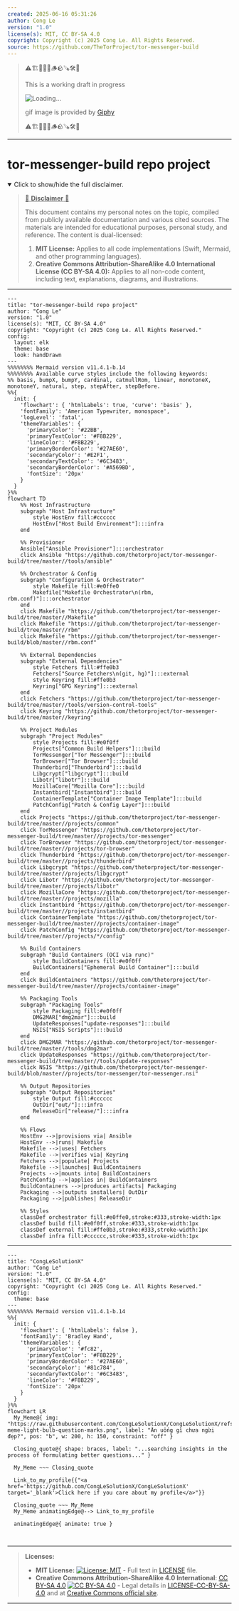 ```yaml
---
created: 2025-06-16 05:31:26
author: Cong Le
version: "1.0"
license(s): MIT, CC BY-SA 4.0
copyright: Copyright (c) 2025 Cong Le. All Rights Reserved.
source: https://github.com/TheTorProject/tor-messenger-build
---
```



> ⚠️🏗️🚧🦺🧱🪵🪨🪚🛠️👷
> 
> This is a working draft in progress
> 
> ![Loading...](https://media2.giphy.com/media/v1.Y2lkPTc5MGI3NjExMXVjejV3dnVjc2o5MXd3eXBvcDR1cHlzbHQ1Z2R6YjY0ZHpmdjJ6OCZlcD12MV9pbnRlcm5hbF9naWZfYnlfaWQmY3Q9Zw/hL9q5k9dk9l0wGd4e0/giphy.gif)
>
> gif image is provided by [Giphy](https://giphy.com)
> 
> ⚠️🏗️🚧🦺🧱🪵🪨🪚🛠️👷


----




# tor-messenger-build repo project
<details open>
<summary>Click to show/hide the full disclaimer.</summary>
   
> <ins>📢 **Disclaimer** 🚨</ins>
>
> This document contains my personal notes on the topic,
> compiled from publicly available documentation and various cited sources.
> The materials are intended for educational purposes, personal study, and reference.
> The content is dual-licensed:
> 1. **MIT License:** Applies to all code implementations (Swift, Mermaid, and other programming languages).
> 2. **Creative Commons Attribution-ShareAlike 4.0 International License (CC BY-SA 4.0):** Applies to all non-code content, including text, explanations, diagrams, and illustrations.

</details>

---

```mermaid
---
title: "tor-messenger-build repo project"
author: "Cong Le"
version: "1.0"
license(s): "MIT, CC BY-SA 4.0"
copyright: "Copyright (c) 2025 Cong Le. All Rights Reserved."
config:
  layout: elk
  theme: base
  look: handDrawn
---
%%%%%%%% Mermaid version v11.4.1-b.14
%%%%%%%% Available curve styles include the following keywords:
%% basis, bumpX, bumpY, cardinal, catmullRom, linear, monotoneX, monotoneY, natural, step, stepAfter, stepBefore.
%%{
  init: {
    'flowchart': { 'htmlLabels': true, 'curve': 'basis' },
    'fontFamily': 'American Typewriter, monospace',
    'logLevel': 'fatal',
    'themeVariables': {
      'primaryColor': '#22BB',
      'primaryTextColor': '#F8B229',
      'lineColor': '#F8B229',
      'primaryBorderColor': '#27AE60',
      'secondaryColor': '#E2F1',
      'secondaryTextColor': '#6C3483',
      'secondaryBorderColor': '#A569BD',
      'fontSize': '20px'
    }
  }
}%%
flowchart TD
    %% Host Infrastructure
    subgraph "Host Infrastructure"
        style HostEnv fill:#cccccc
        HostEnv["Host Build Environment"]:::infra
    end

    %% Provisioner
    Ansible["Ansible Provisioner"]:::orchestrator
    click Ansible "https://github.com/thetorproject/tor-messenger-build/tree/master//tools/ansible"

    %% Orchestrator & Config
    subgraph "Configuration & Orchestrator"
        style Makefile fill:#e0ffe0
        Makefile["Makefile Orchestrator\n(rbm, rbm.conf)"]:::orchestrator
    end
    click Makefile "https://github.com/thetorproject/tor-messenger-build/tree/master//Makefile"
    click Makefile "https://github.com/thetorproject/tor-messenger-build/tree/master//rbm"
    click Makefile "https://github.com/thetorproject/tor-messenger-build/blob/master//rbm.conf"

    %% External Dependencies
    subgraph "External Dependencies"
        style Fetchers fill:#ffe0b3
        Fetchers["Source Fetchers\n(git, hg)"]:::external
        style Keyring fill:#ffe0b3
        Keyring["GPG Keyring"]:::external
    end
    click Fetchers "https://github.com/thetorproject/tor-messenger-build/tree/master//tools/version-control-tools"
    click Keyring "https://github.com/thetorproject/tor-messenger-build/tree/master//keyring"

    %% Project Modules
    subgraph "Project Modules" 
        style Projects fill:#e0f0ff
        Projects["Common Build Helpers"]:::build
        TorMessenger["Tor Messenger"]:::build
        TorBrowser["Tor Browser"]:::build
        Thunderbird["Thunderbird"]:::build
        Libgcrypt["libgcrypt"]:::build
        Libotr["libotr"]:::build
        MozillaCore["Mozilla Core"]:::build
        Instantbird["Instantbird"]:::build
        ContainerTemplate["Container Image Template"]:::build
        PatchConfig["Patch & Config Layer"]:::build
    end
    click Projects "https://github.com/thetorproject/tor-messenger-build/tree/master//projects/common"
    click TorMessenger "https://github.com/thetorproject/tor-messenger-build/tree/master//projects/tor-messenger"
    click TorBrowser "https://github.com/thetorproject/tor-messenger-build/tree/master//projects/tor-browser"
    click Thunderbird "https://github.com/thetorproject/tor-messenger-build/tree/master//projects/thunderbird"
    click Libgcrypt "https://github.com/thetorproject/tor-messenger-build/tree/master//projects/libgcrypt"
    click Libotr "https://github.com/thetorproject/tor-messenger-build/tree/master//projects/libotr"
    click MozillaCore "https://github.com/thetorproject/tor-messenger-build/tree/master//projects/mozilla"
    click Instantbird "https://github.com/thetorproject/tor-messenger-build/tree/master//projects/instantbird"
    click ContainerTemplate "https://github.com/thetorproject/tor-messenger-build/tree/master//projects/container-image"
    click PatchConfig "https://github.com/thetorproject/tor-messenger-build/tree/master//projects/*/config"

    %% Build Containers
    subgraph "Build Containers (OCI via runc)"
        style BuildContainers fill:#e0f0ff
        BuildContainers["Ephemeral Build Container"]:::build
    end
    click BuildContainers "https://github.com/thetorproject/tor-messenger-build/tree/master//projects/container-image"

    %% Packaging Tools
    subgraph "Packaging Tools"
        style Packaging fill:#e0f0ff
        DMG2MAR["dmg2mar"]:::build
        UpdateResponses["update-responses"]:::build
        NSIS["NSIS Scripts"]:::build
    end
    click DMG2MAR "https://github.com/thetorproject/tor-messenger-build/tree/master//tools/dmg2mar"
    click UpdateResponses "https://github.com/thetorproject/tor-messenger-build/tree/master//tools/update-responses"
    click NSIS "https://github.com/thetorproject/tor-messenger-build/blob/master//projects/tor-messenger/tor-messenger.nsi"

    %% Output Repositories
    subgraph "Output Repositories"
        style Output fill:#cccccc
        OutDir["out/"]:::infra
        ReleaseDir["release/"]:::infra
    end

    %% Flows
    HostEnv -->|provisions via| Ansible
    HostEnv -->|runs| Makefile
    Makefile -->|uses| Fetchers
    Makefile -->|verifies via| Keyring
    Fetchers -->|populate| Projects
    Makefile -->|launches| BuildContainers
    Projects -->|mounts into| BuildContainers
    PatchConfig -->|applies in| BuildContainers
    BuildContainers -->|produces artifacts| Packaging
    Packaging -->|outputs installers| OutDir
    Packaging -->|publishes| ReleaseDir

    %% Styles
    classDef orchestrator fill:#e0ffe0,stroke:#333,stroke-width:1px
    classDef build fill:#e0f0ff,stroke:#333,stroke-width:1px
    classDef external fill:#ffe0b3,stroke:#333,stroke-width:1px
    classDef infra fill:#cccccc,stroke:#333,stroke-width:1px
```

-----

<!-- 
```mermaid
%% Current Mermaid version
info
```  -->


```mermaid
---
title: "CongLeSolutionX"
author: "Cong Le"
version: "1.0"
license(s): "MIT, CC BY-SA 4.0"
copyright: "Copyright (c) 2025 Cong Le. All Rights Reserved."
config:
  theme: base
---
%%%%%%%% Mermaid version v11.4.1-b.14
%%{
  init: {
    'flowchart': { 'htmlLabels': false },
    'fontFamily': 'Bradley Hand',
    'themeVariables': {
      'primaryColor': '#fc82',
      'primaryTextColor': '#F8B229',
      'primaryBorderColor': '#27AE60',
      'secondaryColor': '#81c784',
      'secondaryTextColor': '#6C3483',
      'lineColor': '#F8B229',
      'fontSize': '20px'
    }
  }
}%%
flowchart LR
  My_Meme@{ img: "https://raw.githubusercontent.com/CongLeSolutionX/CongLeSolutionX/refs/heads/main/assets/images/My-meme-light-bulb-question-marks.png", label: "Ăn uống gì chưa ngừi đẹp?", pos: "b", w: 200, h: 150, constraint: "off" }

  Closing_quote@{ shape: braces, label: "...searching insights in the process of formulating better questions..." }
    
  My_Meme ~~~ Closing_quote
    
  Link_to_my_profile{{"<a href='https://github.com/CongLeSolutionX/CongLeSolutionX' target='_blank'>Click here if you care about my profile</a>"}}

  Closing_quote ~~~ My_Meme
  My_Meme animatingEdge@--> Link_to_my_profile
  
  animatingEdge@{ animate: true }



```

---
>**Licenses:**
>
>- **MIT License:**  [![License: MIT](https://img.shields.io/badge/License-MIT-yellow.svg)](LICENSE) - Full text in [LICENSE](LICENSE) file.
>- **Creative Commons Attribution-ShareAlike 4.0 International**: [CC BY-SA 4.0](https://creativecommons.org/licenses/by-sa/4.0/) [![CC BY-SA 4.0](https://licensebuttons.net/l/by-sa/4.0/88x31.png)](https://creativecommons.org/licenses/by-sa/4.0/) - Legal details in [LICENSE-CC-BY-SA-4.0](THE_PAST/LICENSE-CC-BY-SA-4.0) and at [Creative Commons official site](https://creativecommons.org/licenses/by-sa/4.0/).
>
---